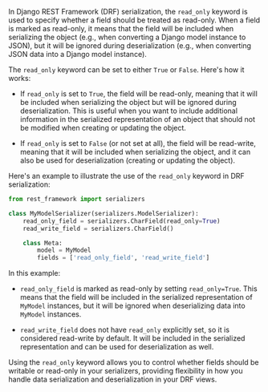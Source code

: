 In Django REST Framework (DRF) serialization, the `read_only` keyword is used to specify whether a field should be treated as read-only. When a field is marked as read-only, it means that the field will be included when serializing the object (e.g., when converting a Django model instance to JSON), but it will be ignored during deserialization (e.g., when converting JSON data into a Django model instance).

The `read_only` keyword can be set to either `True` or `False`. Here's how it works:

- If `read_only` is set to `True`, the field will be read-only, meaning that it will be included when serializing the object but will be ignored during deserialization. This is useful when you want to include additional information in the serialized representation of an object that should not be modified when creating or updating the object.

- If `read_only` is set to `False` (or not set at all), the field will be read-write, meaning that it will be included when serializing the object, and it can also be used for deserialization (creating or updating the object).

Here's an example to illustrate the use of the `read_only` keyword in DRF serialization:

```python
from rest_framework import serializers

class MyModelSerializer(serializers.ModelSerializer):
    read_only_field = serializers.CharField(read_only=True)
    read_write_field = serializers.CharField()

    class Meta:
        model = MyModel
        fields = ['read_only_field', 'read_write_field']
```

In this example:

- `read_only_field` is marked as read-only by setting `read_only=True`. This means that the field will be included in the serialized representation of `MyModel` instances, but it will be ignored when deserializing data into `MyModel` instances.

- `read_write_field` does not have `read_only` explicitly set, so it is considered read-write by default. It will be included in the serialized representation and can be used for deserialization as well.

Using the `read_only` keyword allows you to control whether fields should be writable or read-only in your serializers, providing flexibility in how you handle data serialization and deserialization in your DRF views.
